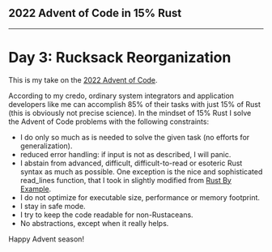## 2022 Advent of Code in 15% Rust
--------
# Day 3: Rucksack Reorganization

This is my take on the [2022 Advent of Code](https://adventofcode.com/2022).

According to my credo, ordinary system integrators and application developers like me can accomplish 85% of their tasks with just 15% of Rust (this is obviously not precise science). In the mindset of 15% Rust I solve the Advent of Code problems with the following constraints:

- I do only so much as is needed to solve the given task (no efforts for generalization).
- reduced error handling: if input is not as described, I will panic.
- I abstain from advanced, difficult, difficult-to-read or esoteric Rust syntax as much as possible. One exception is the nice and sophisticated read_lines function, that I took in slightly modified from [Rust By Example](https://doc.rust-lang.org/rust-by-example/std_misc/file/read_lines.html).
- I do not optimize for executable size, performance or memory footprint.
- I stay in safe mode.
- I try to keep the code readable for non-Rustaceans.
- No abstractions, except when it really helps.

Happy Advent season!